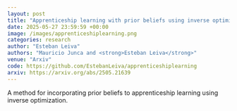 ```yaml
---
layout: post
title: "Apprenticeship learning with prior beliefs using inverse optimization"
date: 2025-05-27 23:59:59 +00:00
image: /images/apprenticeshiplearning.png
categories: research
author: "Esteban Leiva"
authors: "Mauricio Junca and <strong>Esteban Leiva</strong>"
venue: "Arxiv"
code: https://github.com/EstebanLeiva/apprenticeshiplearning
arxiv: https://arxiv.org/abs/2505.21639
---
```

 A method for incorporating prior beliefs to apprenticeship learning using inverse optimization.